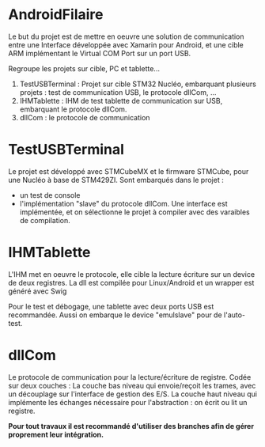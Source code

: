 # AndroidFilaire

Le but du projet est de mettre en oeuvre une solution de communication entre une Interface développée avec Xamarin pour Android, et une cible ARM implémentant le Virtual COM Port sur un port USB.

Regroupe les projets sur cible, PC et tablette... 

1. TestUSBTerminal : Projet sur cible STM32 Nucléo, embarquant plusieurs projets : test de communication USB, le protocole dllCom, ...
2. IHMTablette : IHM de test tablette de communication sur USB, embarquant le protocole dllCom.
3. dllCom : le protocole de communication 



# TestUSBTerminal 

Le projet est développé avec STMCubeMX et le firmware STMCube, pour une Nucléo à base de STM429ZI.
Sont embarqués dans le projet : 
- un test de console 
- l'implémentation "slave" du protocole dllCom.
Une interface est implémentée, et on sélectionne le projet à compiler avec des varaibles de compilation.

# IHMTablette

L'IHM met en oeuvre le protocole, elle cible la lecture écriture sur un device de deux registres.
La dll est compilée pour Linux/Android et un wrapper est généré avec Swig

Pour le test et débogage, une tablette avec deux ports USB est recommandée.
Aussi on embarque le device "emulslave" pour de l'auto-test.

# dllCom

Le protocole de communication pour la lecture/écriture de registre.
Codée sur deux couches : 
La couche bas niveau qui envoie/reçoit les trames, avec un découplage sur l'interface de gestion des E/S.
La couche haut niveau qui implémente les échanges nécessaire pour l'abstraction : on écrit ou lit un registre.


**Pour tout travaux il est recommandé d'utiliser des branches afin de gérer proprement leur intégration.**
